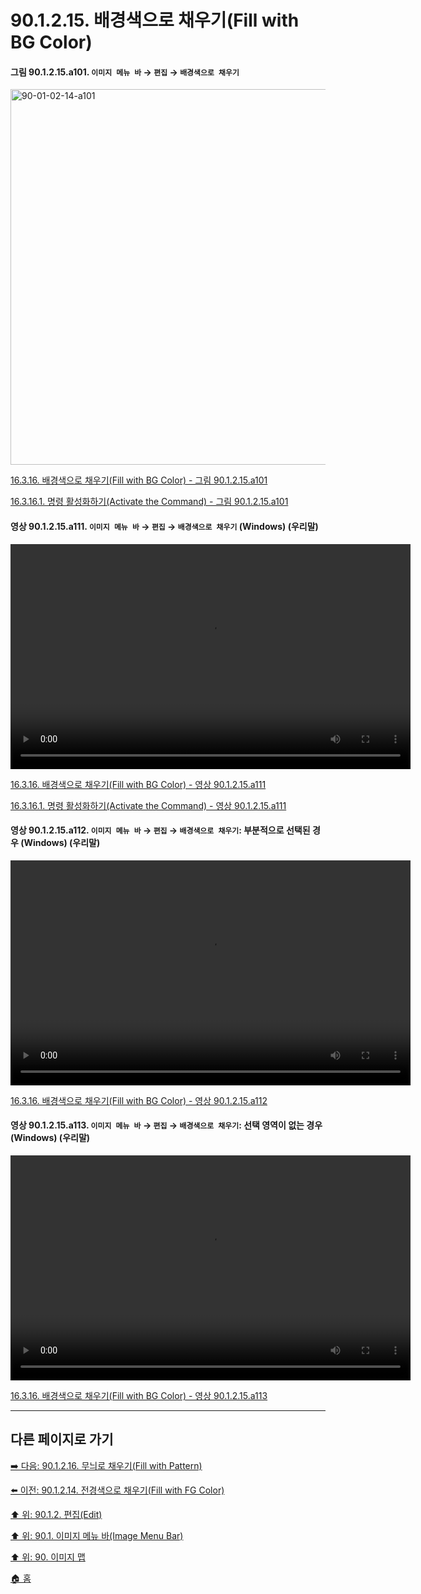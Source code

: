# 90.1.2.15. 배경색으로 채우기(Fill with BG Color)

<a id="90-01-02-15-a101"></a>

#### 그림 90.1.2.15.a101. `이미지 메뉴 바` → `편집` → `배경색으로 채우기`
<img width="980" height="601" alt="90-01-02-14-a101" src="https://github.com/user-attachments/assets/d5cfcc05-6507-42ad-825c-e7038bcb6ea3" />

[16.3.16. 배경색으로 채우기(Fill with BG Color) - 그림 90.1.2.15.a101](./16-03-16-00-fill-with-bg-color.md#90-01-02-15-a101)

[16.3.16.1. 명령 활성화하기(Activate the Command) - 그림 90.1.2.15.a101](./16-03-16-01-activate_the_command.md#90-01-02-15-a101)

<a id="90-01-02-15-a111"></a>

#### 영상 90.1.2.15.a111. `이미지 메뉴 바` → `편집` → `배경색으로 채우기` (Windows) (우리말)
<video controls="controls" width="640" height="360" src="https://github.com/user-attachments/assets/0d61ccd2-4bc2-41d9-99f2-122cf945927f"></video>

[16.3.16. 배경색으로 채우기(Fill with BG Color) - 영상 90.1.2.15.a111](./16-03-16-00-fill-with-bg-color.md#90-01-02-15-a111)

[16.3.16.1. 명령 활성화하기(Activate the Command) - 영상 90.1.2.15.a111](./16-03-16-01-activate_the_command.md#90-01-02-15-a111)

<a id="90-01-02-15-a112"></a>

#### 영상 90.1.2.15.a112. `이미지 메뉴 바` → `편집` → `배경색으로 채우기`: 부분적으로 선택된 경우 (Windows) (우리말)
<video controls="controls" width="640" height="360" src="https://github.com/user-attachments/assets/e9402431-577c-463f-a98e-3457f5f3b740"></video>

[16.3.16. 배경색으로 채우기(Fill with BG Color) - 영상 90.1.2.15.a112](./16-03-16-00-fill-with-bg-color.md#90-01-02-15-a112)

<a id="90-01-02-15-a113"></a>

#### 영상 90.1.2.15.a113. `이미지 메뉴 바` → `편집` → `배경색으로 채우기`: 선택 영역이 없는 경우 (Windows) (우리말)
<video controls="controls" width="640" height="360" src="https://github.com/user-attachments/assets/bf79f701-0840-4042-8705-e28f718c7b72"></video>

[16.3.16. 배경색으로 채우기(Fill with BG Color) - 영상 90.1.2.15.a113](./16-03-16-00-fill-with-bg-color.md#90-01-02-15-a113)

***

## 다른 페이지로 가기

[➡️ 다음: 90.1.2.16. 무늬로 채우기(Fill with Pattern)](./90-01-02-16-fill_with_pattern.md)

[⬅️ 이전: 90.1.2.14. 전경색으로 채우기(Fill with FG Color)](./90-01-02-14-fill_with_fg_color.md)

[⬆️ 위: 90.1.2. 편집(Edit)](./90-01-02-00-edit.md)

[⬆️ 위: 90.1. 이미지 메뉴 바(Image Menu Bar)](./90-01-00-image-menu-bar.md)

[⬆️ 위: 90. 이미지 맵](./90-00-image-map.md)

[🏠 홈](./00-home.md)